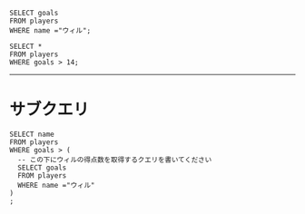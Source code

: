 ```
SELECT goals
FROM players
WHERE name ="ウィル";
```
```
SELECT *
FROM players
WHERE goals > 14;
```
***
# サブクエリ  
```
SELECT name
FROM players
WHERE goals > (
  -- この下にウィルの得点数を取得するクエリを書いてください
  SELECT goals
  FROM players
  WHERE name ="ウィル"
)
;
```
